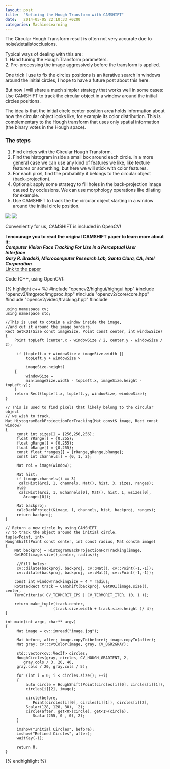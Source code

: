 ```yaml
---
layout: post
title:  "Refining the Hough Transform with CAMSHIFT"
date:   2014-05-05 22:10:33 +0200
categories: MachineLearning
---
```

<!--more-->
The Circular Hough Transform result is often not very accurate due to noise\details\occlusions.  

Typical ways of dealing with this are:  
1\. Hand tuning the Hough Transform parameters.  
2\. Pre-processing the image aggressively before the transform is applied.  

One trick I use to fix the circles positions is an iterative search in windows around the initial circles, I hope to have a future post about this here.  

But now I will share a much simpler strategy that works well in some cases: Use CAMSHIFT to track the circular object in a window around the initial circles positions.  

The idea is that the initial circle center position area holds information about how the circular object looks like, for example its color distribution. This is complementary to the Hough transform that uses only spatial information (the binary votes in the Hough space).  

### The steps
1.  Find circles with the Circular Hough Transform.
2.  Find the histogram inside a small box around each circle. <span style="text-align: center;">In a more general case we can use any kind of features we like, like texture features or something, </span>but here we will stick with color features.
3.  For each pixel, find the probability it belongs to the circular object (back-projection).
4.  Optional: apply some strategy to fill holes in the back-projection image caused by occlusions. We can use morphology operations like dilating for example.
5.  Use CAMSHIFT to track the the circular object starting in a window around the initial circle position.

[![](http://2.bp.blogspot.com/-c9yGeYXMjGs/U047G2o5cBI/AAAAAAAAFgQ/GDTWC5m1u7Q/s1600/initial.jpg)](http://2.bp.blogspot.com/-c9yGeYXMjGs/U047G2o5cBI/AAAAAAAAFgQ/GDTWC5m1u7Q/s1600/initial.jpg)  [![](http://1.bp.blogspot.com/-iarLgzZ5jIk/U04609-Q0QI/AAAAAAAAFgE/1kGJ_Lcy7y4/s1600/refined.jpg)](http://1.bp.blogspot.com/-iarLgzZ5jIk/U04609-Q0QI/AAAAAAAAFgE/1kGJ_Lcy7y4/s1600/refined.jpg)

Conveniently for us, CAMSHIFT is included in OpenCV!  

**I encourage you to read the original CAMSHIFT paper to learn more about it:**  
**_Computer Vision Face Tracking For Use in a Perceptual User_**  
**_Interface_**  
**_Gary R. Bradski, Microcomputer Research Lab, Santa Clara, CA, Intel Corporation_**  
[Link to the paper](http://www.cse.psu.edu/~rcollins/CSE598G/papers/camshift.pdf)  

Code (C++, using OpenCV):

{% highlight c++ %}
    #include "opencv2/highgui/highgui.hpp"
    #include "opencv2/imgproc/imgproc.hpp"
    #include "opencv2/core/core.hpp"
    #include "opencv2/video/tracking.hpp"
    #include <tuple>

    using namespace cv;
    using namespace std;

    //This is used to obtain a window inside the image,
    //and cut it around the image borders.
    Rect GetROI(Size const imageSize, Point const center, int windowSize)
    {
        Point topLeft (center.x - windowSize / 2, center.y - windowSize / 2);

         if (topLeft.x + windowSize > imageSize.width || 
             topLeft.y + windowSize >
             
             imageSize.height)
        {
             windowSize = 
             min(imageSize.width - topLeft.x, imageSize.height - topLeft.y);
        } 
        return Rect(topLeft.x, topLeft.y, windowSize, windowSize);
    }

    // This is used to find pixels that likely belong to the circular object
    // we wish to track.
    Mat HistogramBackProjectionForTracking(Mat const& image, Rect const window)
    {
         const int sizes[] = {256,256,256};
         float rRange[] = {0,255};
         float gRange[] = {0,255};
         float bRange[] = {0,255};
         const float *ranges[] = {rRange,gRange,bRange};
         const int channels[] = {0, 1, 2};

         Mat roi = image(window);

         Mat hist;
         if (image.channels() == 3)
          calcHist(&roi, 1, channels, Mat(), hist, 3, sizes, ranges);
         else
          calcHist(&roi, 1, &channels[0], Mat(), hist, 1, &sizes[0], 
            &ranges[0]);

         Mat backproj;
         calcBackProject(&image, 1, channels, hist, backproj, ranges);
         return backproj;
    }

    // Return a new circle by using CAMSHIFT 
    // to track the object around the initial circle.
    tuple<Point, int> 
    HoughShift(Point const center, int const radius, Mat const& image)
    {
        Mat backproj = HistogramBackProjectionForTracking(image, 
        GetROI(image.size(),center, radius));

         //Fill holes:
         cv::dilate(backproj, backproj, cv::Mat(), cv::Point(-1,-1));
         cv::dilate(backproj, backproj, cv::Mat(), cv::Point(-1,-1));

        const int windowTrackingSize = 4 * radius;
        RotatedRect track = CamShift(backproj, GetROI(image.size(), center,
        TermCriteria( CV_TERMCRIT_EPS | CV_TERMCRIT_ITER, 10, 1 ));

        return make_tuple(track.center, 
                         (track.size.width + track.size.height )/ 4);
    }

    int main(int argc, char** argv)
    {
         Mat image = cv::imread("image.jpg");

         Mat before, after; image.copyTo(before); image.copyTo(after);
         Mat gray; cv::cvtColor(image, gray, CV_BGR2GRAY);

         std::vector<cv::Vec3f> circles;
         HoughCircles(gray, circles, CV_HOUGH_GRADIENT, 2, 
            gray.cols / 3, 20, 40,
         gray.cols / 20, gray.cols / 5);

         for (int i = 0; i < circles.size(); ++i)
         {
             auto circle = HoughShift(Point(circles[i][0], circles[i][1]), 
             circles[i][2], image);

             circle(before, 
                Point(circles[i][0], circles[i][1]), circles[i][2], 
             Scalar(128, 128, 30),  2);
             circle(after, get<0>(circle), get<1>(circle), 
                Scalar(255, 0 , 0), 2);
         }

         imshow("Initial Circles", before);
         imshow("Refined Circles", after);
         waitKey(-1);

         return 0;
    }
{% endhighlight %}